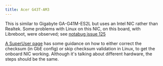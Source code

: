 ```yaml
---
title: Acer G43T-AM3
---
```


This is similar to Gigabyte GA-G41M-ES2L but uses an Intel NIC rather than
Realtek. Some problems with Linux on this NIC, on this board, with Libreboot,
were observed; see [notabug issue
125](https://notabug.org/libreboot/lbmk/issues/125)

[A SuperUser page](https://superuser.com/questions/1104537/how-to-repair-the-checksum-of-the-non-volatile-memory-nvm-of-intel-ethernet-co/1106641#1106641)
has some guidance on how to either correct the checksum (in GbE config) or skip
checksum validation in Linux, to get the onboard NIC working. Although it's
talking about different hardware, the steps should be the same.

<!--
TODO: factory BIOS on this board works fine with the onboard NIC. study what
that is doing
-->
